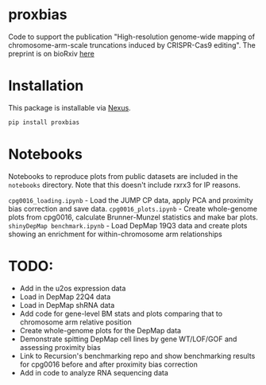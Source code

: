 # proxbias

Code to support the publication "High-resolution genome-wide mapping of chromosome-arm-scale truncations induced by 
CRISPR-Cas9 editing". The preprint is on bioRxiv [here](https://www.biorxiv.org/content/10.1101/2023.04.15.537038v1.article-metrics)

# Installation

This package is installable via [Nexus](nexus.rxrx.io). 

```bash
pip install proxbias
```

# Notebooks

Notebooks to reproduce plots from public datasets are included in the `notebooks` directory. Note that this doesn't 
include rxrx3 for IP reasons. 

`cpg0016_loading.ipynb` - Load the JUMP CP data, apply PCA and proximity bias correction and save data.
`cpg0016_plots.ipynb` - Create whole-genome plots from cpg0016, calculate Brunner-Munzel statistics and make bar plots.
`shinyDepMap benchmark.ipynb` - Load DepMap 19Q3 data and create plots showing an enrichment for within-chromosome arm relationships

# TODO:
- Add in the u2os expression data
- Load in DepMap 22Q4 data
- Load in DepMap shRNA data
- Add code for gene-level BM stats and plots comparing that to chromosome arm relative position
- Create whole-genome plots for the DepMap data
- Demonstrate spitting DepMap cell lines by gene WT/LOF/GOF and assessing proximity bias
- Link to Recursion's benchmarking repo and show benchmarking results for cpg0016 before and after proximity bias correction
- Add in code to analyze RNA sequencing data

